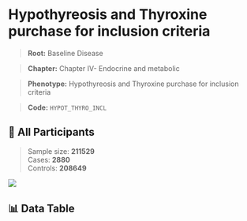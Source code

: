 # Hypothyreosis and Thyroxine purchase for inclusion criteria

> **Root:** Baseline Disease  

> **Chapter:** Chapter IV- Endocrine and metabolic  

> **Phenotype:** Hypothyreosis and Thyroxine purchase for inclusion criteria  

> **Code:** `HYPOT_THYRO_INCL`

## 🧪 All Participants  
> Sample size: **211529**  
> Cases: **2880**  
> Controls: **208649**
<img src="/Sensitive/Figures/ALL/Baseline/HYPOT_THYRO_INCL.png"/>

## 📊 Data Table
<CsvTableMRF src="/Sensitive/Data/ALL/Baseline/LG_HYPOT_THYRO_INCL.csv"/>

